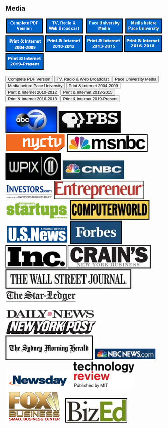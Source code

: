 ## Media
[![Complete PDF Version](images/completepdfversion.png)](files/BruceBachenheimerMediaQuotes.pdf)
[![TV, Radio & Web Broadcast](images/tvradio.png)](media_tvradioweb.html)
[![Pace University Media](images/paceuniversitymedia.png)](media_paceuniversitymedia.html)
[![Media before Pace University](images/mediabeforepaceuniversity.png)](media_beforepaceuniversity.html)
[![Print & Internet 2004-2009](images/printinternet2004-2009.png)](media_printandinternet2004-2009.html)
[![Print & Internet 2010-2012](images/printinternet2010-2012.png)](media_printandinternet2010-2012.html)
[![Print & Internet 2013-2015](images/printinternet2013-2015.png)](media_printandinternet2013-2015.html)
[![Print & Internet 2016-2018](images/printinternet2016-2018.png)](media_printandinternet2016-2018.html)
[![Print & Internet 2019-Present](images/printinternet2019-present.png)](media_printandinternet2019-2021.html)

<a href='files/BruceBachenheimerMediaQuotes.pdf'><button>Complete PDF Version</button></a>
<a href='media_tvradioweb.html'><button type='button'>TV, Radio & Web Broadcast</button></a>
<a href='media_paceuniversitymedia.html'><button type='button'>Pace University Media</button></a>
<a href='media_beforepaceuniversity.html'><button type='button'>Media before Pace University</button></a>
<a href='media_printandinternet2004-2009.html'><button type='button'>Print & Internet 2004-2009</button></a>
<a href='media_printandinternet2010-2012.html'><button type='button'>Print & Internet 2010-2012</button></a>
<a href='media_printandinternet2013-2015.html'><button type='button'>Print & Internet 2013-2015</button></a>
<a href='media_printandinternet2016-2018.html'><button type='button'>Print & Internet 2016-2018</button></a>
<a href='media_printandinternet2019-2021.html'><button type='button'>Print & Internet 2019-Present</button></a>


[![ABC News](images/abc.jpg)](http://bit.ly/HA_48) [![PBS](images/pbs.jpg)](http://bit.ly/SciTech_Now) [![NYCTV](images/nyctv.png)](http://www.lawline.com/)
[![MSNBC](images/msnbc.jpg)](https://www.openforum.com/videos/business-answers-software-development-back-up-services/) [![WPIX](images/wpix.jpg)](http://bit.ly/WWR_BB) [![CNBC](images/cnbc.png)](http://www.cnbc.com/id/101313179/page/6)
[![INVESTORS](images/investors.png)](http://www.investors.com/NewsAndAnalysis/Article.aspx?id=527894&Ntt) [![Entrepreneur](images/entrepreneur.jpg)](http://www.entrepreneur.com/article/228625) [![Startups](images/startups.png)](http://mobileservices.texterity.com/entrepreneursstartups/summer2012/?lm=1338884732000&pg=28#pg28)
[![ComputerWorld](images/computerworld.jpg)](http://www.computerworld.com/s/article/9242833/Obamacare_could_help_fuel_a_tech_start_up_boom) [![U.S News](images/usnews.png)](http://money.usnews.com/money/blogs/outside-voices-careers/2013/09/03/3-smart-ways-to-earn-business-credentials-without-an-mba) [![Forbes](images/forbes.jpg)](http://www.forbes.com/pictures/lml45eeimg/bruce-bachenheimer-man-of-mystery/)
[![Inc](images/inc.jpg)](http://www.inc.com/magazine/201402/elaine-pofeldt/starting-a-company-without-a-partner.html) [![Crains](images/crains.jpg)](http://www.crainsnewyork.com/article/20110927/SMALLBIZ/110929906)
[![The Wall Street Journal](images/thewallstreetjournal.jpg)](http://online.wsj.com/news/articles/SB10001424127887323623304579054622258666900) [![The Star Ledger](images/thestarledger.png)](http://www.nj.com/business/index.ssf/2011/01/mentors_offer_unique_career_su.html)
[![Daily News](images/dailynews.png)](http://pressroom.blogs.pace.edu/2012/02/07/new-york-daily-news-your-money-bouncing-back-laid-off-nyers-get-fresh-start-wth-home-businesses/) [![New York Post](images/newyorkpost.png)](http://nypost.com/2010/08/16/app-stars/)
[![The Sydney Morning Herald](images/thesydneymorningherald.jpg)](http://www.smh.com.au/it-pro/its-the-technology-stupid-20120824-24rc8.html) [![NBC News](images/nbcnews.png)](http://www.nbcnews.com/id/47995175/ns/business-small_business/t/steps-successful-business-launch/#.UlGcIYbkvh4) [![Newsday](images/newsday.png)](http://www.newsday.com/news/money-fix-crowdfunding-for-investors-1.6496386)
[![Technology review](images/technologyreview.png)](http://www.technologyreview.com/business/39826/) [![FOX Business](images/foxbusiness.png)](http://smallbusiness.foxbusiness.com/biz-on-main/2010/12/08/win-over-investors-in-3-minutes-or-less/) [![BizEd](images/bized.jpg)](http://www.bizedmagazine.com/features/articles/idea-central.asp)
